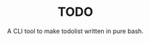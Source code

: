 <h1 align="center">TODO</h1>
<p align="center">A CLI tool to make todolist written in pure bash. </p

